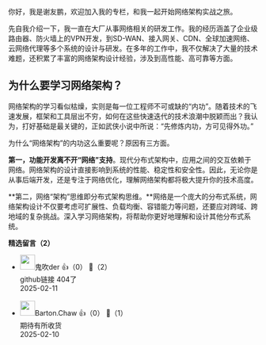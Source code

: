 你好，我是谢友鹏，欢迎加入我的专栏，和我一起开始网络架构实战之旅。

先自我介绍一下，我一直在大厂从事网络相关的研发工作。我的经历涵盖了企业级路由器、防火墙上的VPN开发，到SD-WAN、接入网关、CDN、全球加速网络、云网络代理等多个系统的设计与研发。在多年的工作中，我不仅解决了大量的技术难题，还积累了丰富的网络架构设计经验，涉及到高性能、高可靠等方面。

## 为什么要学习网络架构？

网络架构的学习看似枯燥，实则是每一位工程师不可或缺的“内功”。随着技术的飞速发展，框架和工具层出不穷，如何在这些快速迭代的技术浪潮中脱颖而出？我认为，打好基础是最关键的，正如武侠小说中所说：“先修炼内功，方可见得外功。”

为什么“网络架构”的内功这么重要呢？原因有三方面。

**第一，功能开发离不开“网络”支持**。现代分布式架构中，应用之间的交互依赖于网络。网络架构的设计直接影响到系统的性能、稳定性和安全性。因此，无论你是从事后端开发，还是专注于网络优化，理解网络架构都将极大提升你的技术高度。

**第二，网络“架构”思维即分布式架构思维。**网络是一个庞大的分布式系统，网络架构设计不仅要考虑可扩展性、负载均衡、容错能力等问题，还要应对跨域、跨地域的复杂挑战。深入学习网络架构，将帮助你更好地理解和设计其他分布式系统。
<div><strong>精选留言（2）</strong></div><ul>
<li><img src="https://thirdwx.qlogo.cn/mmopen/vi_32/Q0j4TwGTfTIpF5euTNx3GAoUaONzbxsg8MgVlwvnxZtAXsVGQPZSiamicibrcvvVIIBvkHskXsxX4icibAqCdfbiblJQ/132" width="30px"><span>鬼吹der</span> 👍（0） 💬（2）<div>github链接 404了</div>2025-02-11</li><br/><li><img src="https://static001.geekbang.org/account/avatar/00/12/09/34/1c81cf7c.jpg" width="30px"><span>Barton.Chaw</span> 👍（0） 💬（1）<div>期待有所收货</div>2025-02-10</li><br/>
</ul>